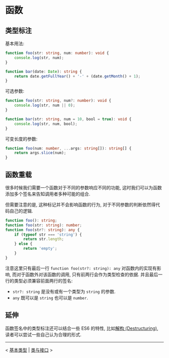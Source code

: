 # 函数

## 类型标注

基本用法:

```ts
function foo(str: string, num: number): void {
    console.log(str, num);
}

function bar(date: Date): string {
    return date.getFullYear() + '-' + (date.getMonth() + 1);
}
```

可选参数:

```ts
function foo(str: string, num?: number): void {
    console.log(str, num || 0);
}

function bar(str: string, num = 10, bool = true): void {
    console.log(str, num, bool);
}
```

可变长度的参数:

```ts
function foo(num: number, ...args: string[]): string[] {
    return args.slice(num);
}
```

## 函数重载

很多时候我们需要一个函数对于不同的参数响应不同的功能, 这时我们可以为函数添加多个签名来告知调用者多种可能的组合.

但需要注意的是, 这种标记并不会影响函数的行为, 对于不同参数的判断依然得代码自己的逻辑.

```ts
function foo(): string;
function foo(str: string): number;
function foo(str?: string): any {
    if (typeof str === 'string') {
        return str.length;
    } else {
        return 'empty';
    }
}
```

注意这里只有最后一行 `function foo(str?: string): any` 对函数内的实现有影响, 而对于函数外对该函数的调用, 只有前两行会作为类型检查的依据. 并且最后一行的类型必须兼容前面两行的签名:

- `str?: string` 是没有或有一个类型为 `string` 的参数.
- `any` 既可以是 `string` 也可以是 `number`.

## 延伸

函数签名中的类型标注还可以结合一些 ES6 的特性, 比如[解构 (Destructuring)](features/destructuring.md), 读者可以尝试一些自己认为合理的形式.

---

&lt; [基本类型](basic-types.md) | [类与接口](classes-and-interfaces.md) &gt;
